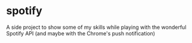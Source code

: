 # spotify
A side project to show some of my skills while playing with the wonderful Spotify API (and maybe with the Chrome's push notification)
